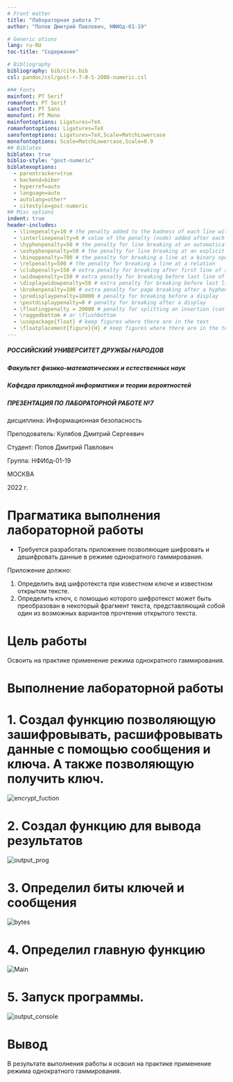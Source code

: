 ```yaml
---
# Front matter
title: "Лабораторная работа 7"
author: "Попов Дмитрий Павлович, НФИбд-01-19"

# Generic otions
lang: ru-RU
toc-title: "Содержание"

# Bibliography
bibliography: bib/cite.bib
csl: pandoc/csl/gost-r-7-0-5-2008-numeric.csl

### Fonts
mainfont: PT Serif
romanfont: PT Serif
sansfont: PT Sans
monofont: PT Mono
mainfontoptions: Ligatures=TeX
romanfontoptions: Ligatures=TeX
sansfontoptions: Ligatures=TeX,Scale=MatchLowercase
monofontoptions: Scale=MatchLowercase,Scale=0.9
## Biblatex
biblatex: true
biblio-style: "gost-numeric"
biblatexoptions:
  - parentracker=true
  - backend=biber
  - hyperref=auto
  - language=auto
  - autolang=other*
  - citestyle=gost-numeric
## Misc options
indent: true
header-includes:
  - \linepenalty=10 # the penalty added to the badness of each line within a paragraph (no associated penalty node) Increasing the value makes tex try to have fewer lines in the paragraph.
  - \interlinepenalty=0 # value of the penalty (node) added after each line of a paragraph.
  - \hyphenpenalty=50 # the penalty for line breaking at an automatically inserted hyphen
  - \exhyphenpenalty=50 # the penalty for line breaking at an explicit hyphen
  - \binoppenalty=700 # the penalty for breaking a line at a binary operator
  - \relpenalty=500 # the penalty for breaking a line at a relation
  - \clubpenalty=150 # extra penalty for breaking after first line of a paragraph
  - \widowpenalty=150 # extra penalty for breaking before last line of a paragraph
  - \displaywidowpenalty=50 # extra penalty for breaking before last line before a display math
  - \brokenpenalty=100 # extra penalty for page breaking after a hyphenated line
  - \predisplaypenalty=10000 # penalty for breaking before a display
  - \postdisplaypenalty=0 # penalty for breaking after a display
  - \floatingpenalty = 20000 # penalty for splitting an insertion (can only be split footnote in standard LaTeX)
  - \raggedbottom # or \flushbottom
  - \usepackage{float} # keep figures where there are in the text
  - \floatplacement{figure}{H} # keep figures where there are in the text
---
```


##### РОССИЙСКИЙ УНИВЕРСИТЕТ ДРУЖБЫ НАРОДОВ
##### Факультет физико-математических и естественных наук  
##### Кафедра прикладной информатики и теории вероятностей 
##### ПРЕЗЕНТАЦИЯ ПО ЛАБОРАТОРНОЙ РАБОТЕ №7

дисциплина: Информационная безопасность

Преподователь: Кулябов Дмитрий Сергеевич

Cтудент: Попов Дмитрий Павлович

Группа: НФИбд-01-19

МОСКВА

2022 г.

# **Прагматика выполнения лабораторной работы**

- Требуется разработать приложение позволяющие шифровать и дешифровать данные в режиме однократного гаммирования.

Приложение должно:

1. Определить вид шифротекста при известном ключе и известном открытом тексте.
2. Определить ключ, с помощью которого шифротекст может быть преобразован в некоторый фрагмент текста, представляющий собой один из возможных вариантов прочтения открытого текста.

# **Цель работы**

Освоить на практике применение режима однократного гаммирования.

# **Выполнение лабораторной работы**

# 1. Создал функцию позволяющую зашифровывать, расшифровывать данные с помощью сообщения и ключа. А также позволяющую получить ключ.
![encrypt_fuction](screenshots/img1.png)

# 2. Cоздал функцию для вывода результатов
![output_prog](screenshots/img2.png)

# 3. Определил биты ключей и сообщения
![bytes](screenshots/img3.png)

# 4. Определил главную функцию 
![Main](screenshots/img4.png)

# 5. Запуск программы.
![output_console](screenshots/img5.png)

# Вывод
В результате выполнения работы я освоил на практике применение режима однократного гаммирования.